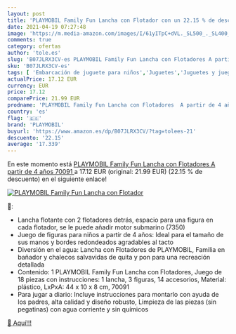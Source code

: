 ```yaml
---
layout: post
title: 'PLAYMOBIL Family Fun Lancha con Flotador con un 22.15 % de descuento'
date: 2021-04-19 07:27:48
image: 'https://m.media-amazon.com/images/I/61yITpC+dVL._SL500_._SL400_.jpg'
comments: true
category: ofertas
author: 'tole.es'
slug: 'B07JLRX3CV-es PLAYMOBIL Family Fun Lancha con Flotadores A partir de 4...'
sku: 'B07JLRX3CV-es'
tags: [ 'Embarcación de juguete para niños','Juguetes','Juguetes y juegos','Vehículos de juguete para niños','playmobil', ]
actualPrice: 17.12 EUR
currency: EUR
price: 17.12
comparePrice: 21.99 EUR
prodname: 'PLAYMOBIL Family Fun Lancha con Flotadores  A partir de 4 años  70091 '
country: 'es'
flag: '🇪🇸'
brand: 'PLAYMOBIL'
buyurl: 'https://www.amazon.es/dp/B07JLRX3CV/?tag=tolees-21'
descuento: '22.15'
average: '17.339'
---
```


En este momento está [PLAYMOBIL Family Fun Lancha con Flotadores  A partir de 4 años  70091 ](https://www.amazon.es/dp/B07JLRX3CV/?tag=tolees-21) a 17.12 EUR (original: 21.99 EUR) (22.15 %  de descuento) en el siguiente enlace!

[![PLAYMOBIL Family Fun Lancha con Flotador](https://m.media-amazon.com/images/I/61yITpC+dVL._SL500_._SL400_.jpg)](https://www.amazon.es/dp/B07JLRX3CV/?tag=tolees-21)

🔎:

- Lancha flotante con 2 flotadores detrás, espacio para una figura en cada flotador, se le puede añadir motor submarino (7350)
- Juego de figuras para niños a partir de 4 años: Ideal para el tamaño de sus manos y bordes redondeados agradables al tacto
- Diversión en el agua: Lancha con Flotadores de PLAYMOBIL, Familia en bañador y chalecos salvavidas de quita y pon para una recreación detallada
- Contenido: 1 PLAYMOBIL Family Fun Lancha con Flotadores, Juego de 18 piezas con instrucciones: 1 lancha, 3 figuras, 14 accesorios, Material: plástico, LxPxA: 44 x 10 x 8 cm, 70091
- Para jugar a diario: Incluye instrucciones para montarlo con ayuda de los padres, alta calidad y diseño robusto, Limpieza de las piezas (sin pegatinas) con agua corriente y sin químicos

[🛒 Aquí!!!](https://www.amazon.es/dp/B07JLRX3CV/?tag=tolees-21)
